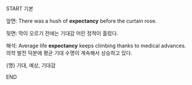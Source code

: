 START
기본

앞면:
There was a hush of **expectancy** before the curtain rose.

뒷면:
막이 오르기 전에는 기대감 어린 정적이 흘렀다.

해석:
Average life **expectancy** keeps climbing thanks to medical advances.  
의학 발전 덕분에 평균 기대 수명이 계속해서 상승하고 있다.

{명} 기대, 예상, 기대감
<!--ID: 1747104094524-->
END